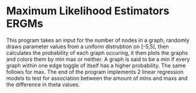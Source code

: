 # Maximum Likelihood Estimators ERGMs

This program takes an input for the number of nodes in a graph, randomly draws parameter values from a uniform distrubtion on [-5,5], then calculates the probability of each graph occuring, it then plots the graphs and colors them by min max or neither. A graph is said to be a min if every graph within one edge toggle of itself has a higher probability. The same follows for max. The end of the program implements 2 linear regression models to test for association between the amount of mins and maxs and the difference in theta values.
